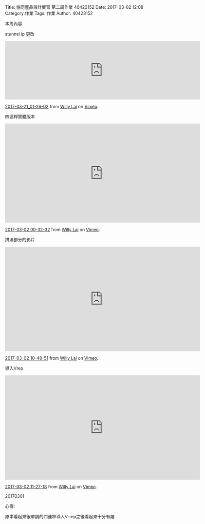 Title: 協同產品設計實習 第二周作業 40423152
Date: 2017-03-02 12:08
Category:作業
Tags: 作業
Author: 40423152



<!-- PELICAN_END_SUMMARY -->

本周內容

stunnel  ip 更改
<iframe src="https://player.vimeo.com/video/209247660" width="640" height="192" frameborder="0" webkitallowfullscreen mozallowfullscreen allowfullscreen></iframe>
<p><a href="https://vimeo.com/209247660">2017-03-21_01-26-02</a> from <a href="https://vimeo.com/user46451216">Willy Lai</a> on <a href="https://vimeo.com">Vimeo</a>.</p>


四連桿實體版本
<iframe src="https://player.vimeo.com/video/206266484" width="640" height="325" frameborder="0" webkitallowfullscreen mozallowfullscreen allowfullscreen></iframe>
<p><a href="https://vimeo.com/206266484">2017-03-02 00-32-32</a> from <a href="https://vimeo.com/user46451216">Willy Lai</a> on <a href="https://vimeo.com">Vimeo</a>.</p>


拼湊部分的影片

<iframe src="https://player.vimeo.com/video/206343950" width="640" height="343" frameborder="0" webkitallowfullscreen mozallowfullscreen allowfullscreen></iframe>
<p><a href="https://vimeo.com/206343950">2017-03-02 10-48-51</a> from <a href="https://vimeo.com/user46451216">Willy Lai</a> on <a href="https://vimeo.com">Vimeo</a>.</p>

導入Vrep

<iframe src="https://player.vimeo.com/video/206347476" width="640" height="343" frameborder="0" webkitallowfullscreen mozallowfullscreen allowfullscreen></iframe>
<p><a href="https://vimeo.com/206347476">2017-03-02 11-27-18</a> from <a href="https://vimeo.com/user46451216">Willy Lai</a> on <a href="https://vimeo.com">Vimeo</a>.</p>

20170301

心得:

原本看起來很單調的四連桿導入V-rep之後看起來十分有趣